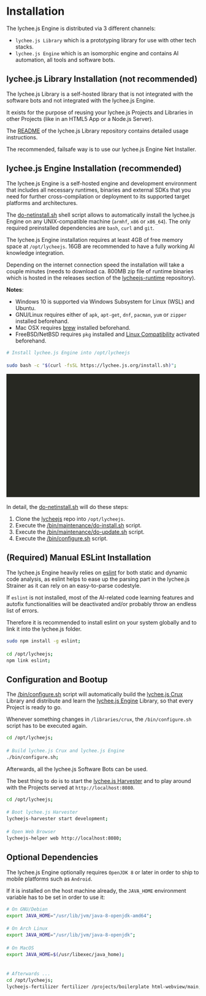 
# Installation

The lychee.js Engine is distributed via 3 different channels:

- `lychee.js Library` which is a prototyping library for use with other tech stacks.
- `lychee.js Engine` which is an isomorphic engine and contains AI automation, all tools and software bots.



## lychee.js Library Installation (not recommended)

The lychee.js Library is a self-hosted library that is not integrated
with the software bots and not integrated with the lychee.js Engine.

It exists for the purpose of reusing your lychee.js Projects and
Libraries in other Projects (like in an HTML5 App or a Node.js Server).

The [README](https://github.com/Artificial-Engineering/lycheejs-library/blob/master/README.md)
of the lychee.js Library repository contains detailed usage instructions.

The recommended, failsafe way is to use our lychee.js Engine
Net Installer.

## lychee.js Engine Installation (recommended)

The lychee.js Engine is a self-hosted engine and development environment
that includes all necessary runtimes, binaries and external SDKs that
you need for further cross-compilation or deployment to its supported
target platforms and architectures.

The [do-netinstall.sh](/bin/maintenance/do-netinstall.sh) shell script
allows to automatically install the lychee.js Engine on any UNIX-compatible
machine (`armhf`, `x86` or `x86_64`). The only required preinstalled
dependencies are `bash`, `curl` and `git`.

The lychee.js Engine installation requires at least 4GB of free memory
space at `/opt/lycheejs`. 16GB are recommended to have a fully working
AI knowledge integration.

Depending on the internet connection speed the installation will take
a couple minutes (needs to download ca. 800MB zip file of runtime
binaries which is hosted in the releases section of the [lycheejs-runtime](https://github.com/Artificial-Engineering/lycheejs-runtime/releases)
repository).

**Notes**:

- Windows 10 is supported via Windows Subsystem for Linux (WSL) and Ubuntu.
- GNU/Linux requires either of `apk`, `apt-get`, `dnf`, `pacman`, `yum` or `zipper` installed beforehand.
- Mac OSX requires [brew](https://brew.sh) installed beforehand.
- FreeBSD/NetBSD requires `pkg` installed and [Linux Compatibility](https://www.freebsd.org/doc/handbook/linuxemu-lbc-install.html) activated beforehand.

```bash
# Install lychee.js Engine into /opt/lycheejs

sudo bash -c "$(curl -fsSL https://lychee.js.org/install.sh)";
```

![Quickstart CLI Animation](./asset/installation.svg)

In detail, the [do-netinstall.sh](/bin/maintenance/do-netinstall.sh) will do these steps:

1. Clone the [lycheejs](https://github.com/Artificial-Engineering/lycheejs) repo into `/opt/lycheejs`.
2. Execute the [/bin/maintenance/do-install.sh](/bin/maintenance/do-install.sh) script.
3. Execute the [/bin/maintenance/do-update.sh](/bin/maintenance/do-update.sh) script.
4. Execute the [/bin/configure.sh](/bin/configure.sh) script.

## (Required) Manual ESLint Installation

The lychee.js Engine heavily relies on [eslint](https://github.com/eslint)
for both static and dynamic code analysis, as eslint helps
to ease up the parsing part in the lychee.js Strainer as
it can rely on an easy-to-parse codestyle.

If `eslint` is not installed, most of the AI-related code
learning features and autofix functionalities will be
deactivated and/or probably throw an endless list of errors.

Therefore it is recommended to install eslint on your system
globally and to link it into the lychee.js folder.

```bash
sudo npm install -g eslint;

cd /opt/lycheejs;
npm link eslint;
```

## Configuration and Bootup

The [/bin/configure.sh](/bin/configure.sh) script will
automatically build the [lychee.js Crux](/libraries/crux)
Library and distribute and learn the [lychee.js Engine](/libraries/lychee)
Library, so that every Project is ready to go.

Whenever something changes in `/libraries/crux`, the
`/bin/configure.sh` script has to be executed again.

```bash
cd /opt/lycheejs;

# Build lychee.js Crux and lychee.js Engine
./bin/configure.sh;
```

Afterwards, all the lychee.js Software Bots can be used.

The best thing to do is to start the [lychee.js Harvester](/guides/software/lycheejs-harvester.md)
and to play around with the Projects served at `http://localhost:8080`.

```bash
cd /opt/lycheejs;

# Boot lychee.js Harvester
lycheejs-harvester start development;

# Open Web Browser
lycheejs-helper web http://localhost:8080;
```

## Optional Dependencies

The lychee.js Engine optionally requires `OpenJDK 8` or later
in order to ship to mobile platforms such as `Android`.

If it is installed on the host machine already, the `JAVA_HOME`
environment variable has to be set in order to use it:

```bash
# On GNU/Debian
export JAVA_HOME="/usr/lib/jvm/java-8-openjdk-amd64";

# On Arch Linux
export JAVA_HOME="/usr/lib/jvm/java-8-openjdk";

# On MacOS
export JAVA_HOME=$(/usr/libexec/java_home);


# Afterwards ...
cd /opt/lycheejs;
lycheejs-fertilizer fertilizer /projects/boilerplate html-webview/main;
```

